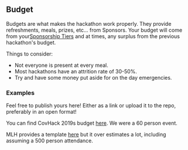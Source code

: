 ## Budget

Budgets are what makes the hackathon work properly. They provide refreshments, meals, prizes, etc... from Sponsors. Your budget will come from your[Sponsorship Tiers](/organise/sponsorship/#sponsorship-tiers) and at times, any surplus from the previous hackathon's budget.

Things to consider:

* Not everyone is present at every meal.
* Most hackathons have an attrition rate of 30-50%.
* Try and have some money put aside for on the day emergencies.

### Examples

Feel free to publish yours here! Either as a link or upload it to the repo, preferably in an open format!

You can find CovHack 2019s budget [here](/static/documents/budgets/covhack-2019-budget.ods).
We were a 60 person event.

MLH provides a template [here](https://docs.google.com/spreadsheets/d/1ADKWatCbC3AhBKlyWOtVSqMcD6O6Y3FcwMTZwynPwDA/edit#gid=1863528508)
but it over estimates a lot, including assuming a 500 person attendance.

